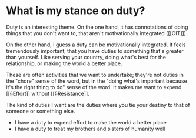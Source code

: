 # What is my stance on duty?
Duty is an interesting theme. On the one hand, it has connotations of doing things that you don't want to, that aren't motivationally integrated ([[OIT]]).

On the other hand, I guess a duty can be motivationally integrated. It feels tremendously important, that you have duties to something that's greater than yourself. Like serving your country, doing what's best for the relationship, or making the world a better place.

These are often activities that we want to undertake; they're not duties in the "chore" sense of the word, but in the "doing what's important because it's the right thing to do" sense of the word. It makes me want to expend [[§Effort]] without [[§Resistance]].

The kind of duties I want are the duties where you tie your destiny to that of someone or something else. 

* I have a duty to expend effort to make the world a better place
* I have a duty to treat my brothers and sisters of humanity well

<!-- #p1 -->

<!-- {BearID:BF915298-3C5A-438B-8DFB-2219D3CF7E23-857-000002C77243D16B} -->
